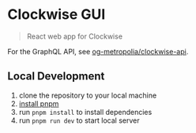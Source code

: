 # Clockwise GUI

> React web app for Clockwise

For the GraphQL API, see [og-metropolia/clockwise-api](https://github.com/og-metropolia/clockwise-api).

## Local Development

1. clone the repository to your local machine
2. [install pnpm](https://pnpm.io/installation)
3. run `pnpm install` to install dependencies
4. run `pnpm run dev` to start local server

